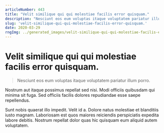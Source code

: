 ```yaml
---
articleNumber: 443
title: "Velit similique qui qui molestiae facilis error quisquam."
description: "Nesciunt eos eum voluptas itaque voluptatem pariatur illum porro."
slug: 'velit-similique-qui-qui-molestiae-facilis-error-quisquam.'
date: 2020-03-29
rngImg: ../generated_images/velit-similique-qui-qui-molestiae-facilis-error-quisquam..jpg
---
```


# Velit similique qui qui molestiae facilis error quisquam.

> Nesciunt eos eum voluptas itaque voluptatem pariatur illum porro.

Nostrum aut itaque possimus repellat sed nisi. Modi officiis quibusdam qui minima sit fuga. Sed officiis facilis dolores repudiandae esse saepe repellendus.
 Sunt nobis quaerat illo impedit. Velit id a. Dolore natus molestiae et blanditiis iusto magnam. Laboriosam est quos maiores reiciendis perspiciatis expedita labore debitis. Nostrum repellat dolor quas hic quisquam eum aliquid autem voluptatem.
